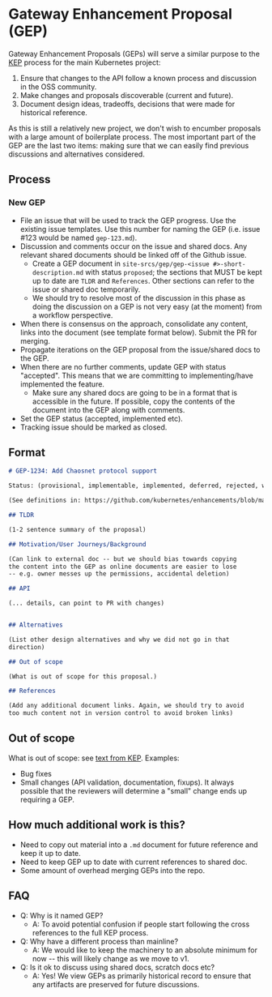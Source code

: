 # Gateway Enhancement Proposal (GEP)

Gateway Enhancement Proposals (GEPs) will serve a similar purpose to
the [KEP][kep] process for the main Kubernetes project:

1. Ensure that changes to the API follow a known process and discussion
  in the OSS community.
1. Make changes and proposals discoverable (current and future).
1. Document design ideas, tradeoffs, decisions that were made for
  historical reference.

As this is still a relatively new project, we don't wish to encumber
proposals with a large amount of boilerplate process. The most
important part of the GEP are the last two items: making sure that we
can easily find previous discussions and alternatives considered.

## Process

### New GEP

* File an issue that will be used to track the GEP progress. Use the existing
  issue templates. Use this number for naming the GEP (i.e. issue #123 would be
  named `gep-123.md`).
* Discussion and comments occur on the issue and shared docs. Any
  relevant shared documents should be linked off of the Github issue.
  * Create a GEP document in `site-srcs/gep/gep-<issue
    #>-short-description.md` with status `proposed`; the sections that
    MUST be kept up to date are `TLDR` and `References`. Other
    sections can refer to the issue or shared doc temporarily.
  * We should try to resolve most of the discussion in this phase as doing the
    discussion on a GEP is not very easy (at the moment) from a workflow
    perspective.
* When there is consensus on the approach, consolidate any content,
  links into the document (see template format below). Submit the
  PR for merging.
* Propagate iterations on the GEP proposal from the issue/shared docs
  to the GEP.
* When there are no further comments, update GEP with status
  "accepted". This means that we are committing to implementing/have
  implemented the feature.
  * Make sure any shared docs are going to be in a format that is accessible in
    the future. If possible, copy the contents of the document into the GEP
    along with comments.
* Set the GEP status (accepted, implemented etc).
* Tracking issue should be marked as closed.

## Format

``` markdown
# GEP-1234: Add Chaosnet protocol support

Status: (provisional, implementable, implemented, deferred, rejected, withdrawn, or replaced)

(See definitions in: https://github.com/kubernetes/enhancements/blob/master/keps/NNNN-kep-template/kep.yaml#L9)

## TLDR

(1-2 sentence summary of the proposal)

## Motivation/User Journeys/Background

(Can link to external doc -- but we should bias towards copying
the content into the GEP as online documents are easier to lose
-- e.g. owner messes up the permissions, accidental deletion)

## API

(... details, can point to PR with changes)


## Alternatives

(List other design alternatives and why we did not go in that
direction)

## Out of scope

(What is out of scope for this proposal.)

## References

(Add any additional document links. Again, we should try to avoid
too much content not in version control to avoid broken links)
```

## Out of scope

What is out of scope: see [text from KEP][kep-when-to-use]. Examples:

* Bug fixes
* Small changes (API validation, documentation, fixups). It always
  possible that the reviewers will determine a "small" change ends up
  requiring a GEP.

## How much additional work is this?

* Need to copy out material into a `.md` document for future
  reference and keep it up to date.
* Need to keep GEP up to date with current references to shared doc.
* Some amount of overhead merging GEPs into the repo.

## FAQ

* Q: Why is it named GEP?
  * A: To avoid potential confusion if people start following the cross
    references to the full KEP process.
* Q: Why have a different process than mainline?
  * A: We would like to keep the machinery to an absolute minimum for now --
    this will likely change as we move to v1.
* Q: Is it ok to discuss using shared docs, scratch docs etc?
  * A: Yes! We view GEPs as primarily historical record to ensure that any
    artifacts are preserved for future discussions.

[kep]: https://github.com/kubernetes/enhancements
[kep-when-to-use]: https://github.com/kubernetes/enhancements/tree/master/keps#do-i-have-to-use-the-kep-process
